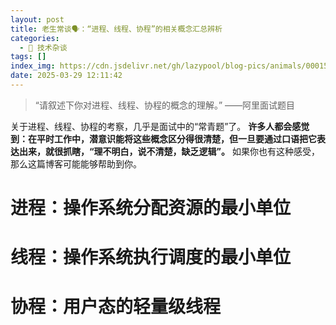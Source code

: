 ```yaml
---
layout: post
title: 老生常谈🗣：“进程、线程、协程”的相关概念汇总辨析
categories:
  - 📢 技术杂谈
tags: []
index_img: https://cdn.jsdelivr.net/gh/lazypool/blog-pics/animals/00015.jpg
date: 2025-03-29 12:11:42
---
```


> “请叙述下你对进程、线程、协程的概念的理解。” ——阿里面试题目

关于进程、线程、协程的考察，几乎是面试中的“常青题”了。 **许多人都会感觉到：在平时工作中，潜意识能将这些概念区分得很清楚，但一旦要通过口语把它表达出来，就很抓瞎，“理不明白，说不清楚，缺乏逻辑”。** 如果你也有这种感受，那么这篇博客可能能够帮助到你。

# 进程：操作系统分配资源的最小单位

# 线程：操作系统执行调度的最小单位

# 协程：用户态的轻量级线程
